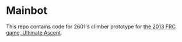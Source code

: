 Mainbot
=======
This repo contains code for 2601's climber prototype for [the 2013 FRC game, Ultimate Ascent](http://www.usfirst.org/roboticsprograms/frc/2013-game).
